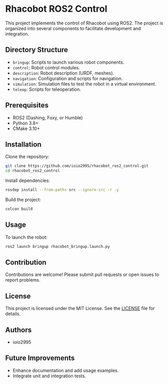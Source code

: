 # Rhacobot ROS2 Control

This project implements the control of Rhacobot using ROS2. The project is organized into several components to facilitate development and integration.

## Directory Structure

- `bringup`: Scripts to launch various robot components.
- `control`: Robot control modules.
- `description`: Robot description (URDF, meshes).
- `navigation`: Configuration and scripts for navigation.
- `simulation`: Simulation files to test the robot in a virtual environment.
- `teleop`: Scripts for teleoperation.

## Prerequisites

- ROS2 (Dashing, Foxy, or Humble)
- Python 3.8+
- CMake 3.10+

## Installation

Clone the repository:
```bash
git clone https://github.com/ioio2995/rhacobot_ros2_control.git
cd rhacobot_ros2_control
```

Install dependencies:
```bash
rosdep install --from-paths src --ignore-src -r -y
```

Build the project:
```bash
colcon build
```

## Usage

To launch the robot:
```bash
ros2 launch bringup rhacobot_bringup.launch.py
```

## Contribution

Contributions are welcome! Please submit pull requests or open issues to report problems.

## License

This project is licensed under the MIT License. See the [LICENSE](LICENSE) file for details.

## Authors

- ioio2995

## Future Improvements

- Enhance documentation and add usage examples.
- Integrate unit and integration tests.